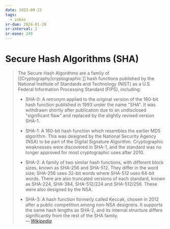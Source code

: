 ```yaml
---
date: 2023-09-22
tags:
  - inbox
sr-due: 2024-01-28
sr-interval: 2
sr-ease: 249
---
```


# Secure Hash Algorithms (SHA)

> The Secure Hash Algorithms are a family of [[Cryptography|cryptographic ]]
> hash functions published by the National Institute of Standards and Technology
> (NIST) as a U.S. Federal Information Processing Standard (FIPS), including:
>
> - SHA-0: A retronym applied to the original version of the 160-bit hash
>   function published in 1993 under the name "SHA". It was withdrawn shortly
>   after publication due to an undisclosed "significant flaw" and replaced by
>   the slightly revised version SHA-1.
>
> - SHA-1: A 160-bit hash function which resembles the earlier MD5 algorithm.
>   This was designed by the National Security Agency (NSA) to be part of the
>   Digital Signature Algorithm. Cryptographic weaknesses were discovered in
>   SHA-1, and the standard was no longer approved for most cryptographic uses
>   after 2010.
>
> - SHA-2: A family of two similar hash functions, with different block sizes,
>   known as SHA-256 and SHA-512. They differ in the word size; SHA-256 uses
>   32-bit words where SHA-512 uses 64-bit words. There are also truncated
>   versions of each standard, known as SHA-224, SHA-384, SHA-512/224 and
>   SHA-512/256. These were also designed by the NSA.
>
> - SHA-3: A hash function formerly called Keccak, chosen in 2012 after a public
>   competition among non-NSA designers. It supports the same hash lengths as
>   SHA-2, and its internal structure differs significantly from the rest of the
>   SHA family.\
> — <cite>[Wikipedia](https://en.wikipedia.org/wiki/Secure_Hash_Algorithms)</cite>

